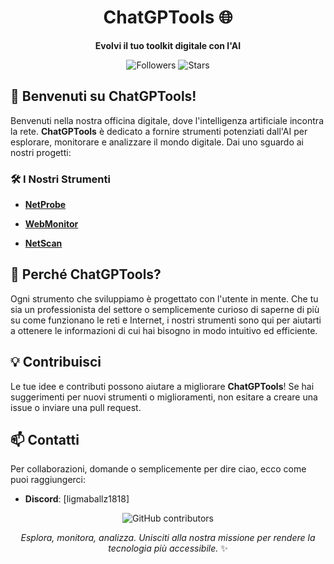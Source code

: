<div align="center">

# ChatGPTools 🌐

**Evolvi il tuo toolkit digitale con l'AI**

![Followers](https://img.shields.io/github/followers/ChatGPTools?style=social) ![Stars](https://img.shields.io/github/stars/ChatGPTools?style=social)

</div>

## 👋 Benvenuti su ChatGPTools!
Benvenuti nella nostra officina digitale, dove l'intelligenza artificiale incontra la rete. **ChatGPTools** è dedicato a fornire strumenti potenziati dall'AI per esplorare, monitorare e analizzare il mondo digitale. Dai uno sguardo ai nostri progetti:

### 🛠️ I Nostri Strumenti

- **[NetProbe](https://github.com/ChatGPTools/NetProbe)**

- **[WebMonitor](https://github.com/ChatGPTools/WebMonitor)**
- **[NetScan](https://github.com/ChatGPTools/NetScan)**
  
## 🌟 Perché ChatGPTools?
Ogni strumento che sviluppiamo è progettato con l'utente in mente. Che tu sia un professionista del settore o semplicemente curioso di saperne di più su come funzionano le reti e Internet, i nostri strumenti sono qui per aiutarti a ottenere le informazioni di cui hai bisogno in modo intuitivo ed efficiente.

## 💡 Contribuisci
Le tue idee e contributi possono aiutare a migliorare **ChatGPTools**! Se hai suggerimenti per nuovi strumenti o miglioramenti, non esitare a creare una issue o inviare una pull request.

## 📫 Contatti
Per collaborazioni, domande o semplicemente per dire ciao, ecco come puoi raggiungerci:
- **Discord**: [ligmaballz1818]

<div align="center">

![GitHub contributors](https://contrib.rocks/image?repo=ChatGPTools/NetProbe)

*Esplora, monitora, analizza. Unisciti alla nostra missione per rendere la tecnologia più accessibile.* ✨

</div>
